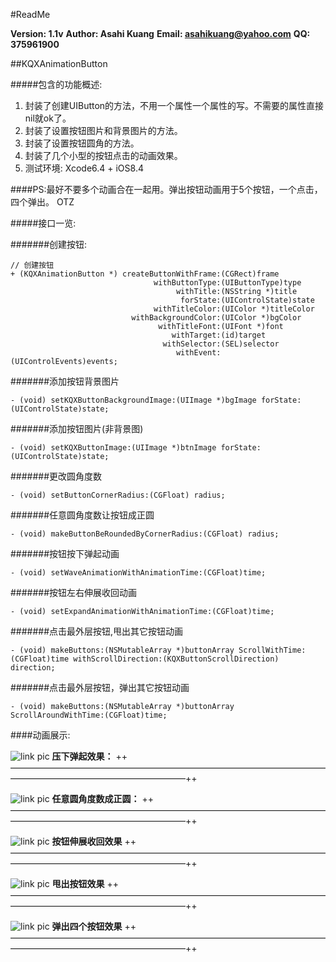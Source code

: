 
#ReadMe

**Version: 1.1v**
**Author: Asahi Kuang**
**Email: asahikuang@yahoo.com**
**QQ: 375961900**

##KQXAnimationButton

#####包含的功能概述:
1. 封装了创建UIButton的方法，不用一个属性一个属性的写。不需要的属性直接nil就ok了。
2. 封装了设置按钮图片和背景图片的方法。
3. 封装了设置按钮圆角的方法。  
4. 封装了几个小型的按钮点击的动画效果。
5. 测试环境: Xcode6.4 + iOS8.4

####PS:最好不要多个动画合在一起用。弹出按钮动画用于5个按钮，一个点击，四个弹出。 OTZ

#####接口一览:

#######创建按钮:
```
// 创建按钮
+ (KQXAnimationButton *) createButtonWithFrame:(CGRect)frame
                                withButtonType:(UIButtonType)type
                                     withTitle:(NSString *)title
                                      forState:(UIControlState)state
                                withTitleColor:(UIColor *)titleColor
                           withBackgroundColor:(UIColor *)bgColor
                                 withTitleFont:(UIFont *)font
                                    withTarget:(id)target
                                  withSelector:(SEL)selector
                                     withEvent:(UIControlEvents)events;
```

#######添加按钮背景图片
```
- (void) setKQXButtonBackgroundImage:(UIImage *)bgImage forState:(UIControlState)state;
```
#######添加按钮图片(非背景图)
```
- (void) setKQXButtonImage:(UIImage *)btnImage forState:(UIControlState)state;
```
#######更改圆角度数
```
- (void) setButtonCornerRadius:(CGFloat) radius;
```
#######任意圆角度数让按钮成正圆
```
- (void) makeButtonBeRoundedByCornerRadius:(CGFloat) radius;
```
#######按钮按下弹起动画
```
- (void) setWaveAnimationWithAnimationTime:(CGFloat)time;
```
#######按钮左右伸展收回动画
```
- (void) setExpandAnimationWithAnimationTime:(CGFloat)time;
```
#######点击最外层按钮,甩出其它按钮动画
```
- (void) makeButtons:(NSMutableArray *)buttonArray ScrollWithTime:(CGFloat)time withScrollDirection:(KQXButtonScrollDirection) direction;
```
#######点击最外层按钮，弹出其它按钮动画
```
- (void) makeButtons:(NSMutableArray *)buttonArray ScrollAroundWithTime:(CGFloat)time;
```
####动画展示:


![link pic](http://a3.qpic.cn/psb?/V106iJhq3r5pvo/k5qbQ3g4o.GelvvLrdRdRFskeSAc9huF*U5KflxHMyE!/b/dGQBAAAAAAAA&bo=4AENAuABDQICGDw!&rf=viewer_4)
	**压下弹起效果：**
    ++————————————————————————————————————————————————————————++
    

![link pic](http://a3.qpic.cn/psb?/V106iJhq3r5pvo/oDcqjuUyynMCkTOXP463*8DJXaMsPc2otkjvhAq8zKE!/b/dGQBAAAAAAAA&bo=4wFyAuMBcgICGDw!&rf=viewer_4)
	**任意圆角度数成正圆：**
    ++————————————————————————————————————————————————————————++
    
![link pic](http://a2.qpic.cn/psb?/V106iJhq3r5pvo/8.s74uUmZodiMSS3u44V0KxJ9kCJDloZKD0Hsj0MVto!/b/dGMBAAAAAAAA&bo=4wH6AeMB.gECGDw!&rf=viewer_4)
	**按钮伸展收回效果**
        ++————————————————————————————————————————————————————————++
        
        
![link pic](http://a2.qpic.cn/psb?/V106iJhq3r5pvo/m7jKzAZimYWqY0CrP4yiwK.6k1JVr4Mdi2YqG4T44Is!/b/dGMBAAAAAAAA&bo=4QGfAuEBnwICGDw!&rf=viewer_4)
	**甩出按钮效果**
        ++————————————————————————————————————————————————————————++
    
![link pic](http://a2.qpic.cn/psb?/V106iJhq3r5pvo/Lpig03jtXGssYXUrHTUEDIndEklMomo21x6MscctrQA!/b/dGMBAAAAAAAA&bo=3gHWAd4B1gECGDw!&rf=viewer_4)
	**弹出四个按钮效果**
        ++————————————————————————————————————————————————————————++
